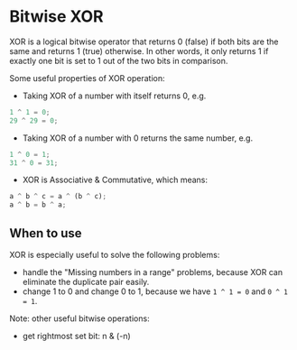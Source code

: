 # Bitwise XOR

XOR is a logical bitwise operator that returns 0 (false) if both bits are the same and returns 1 (true) otherwise. In other words, it only returns 1 if exactly one bit is set to 1 out of the two bits in comparison.

Some useful properties of XOR operation:

- Taking XOR of a number with itself returns 0, e.g.

```javascript
1 ^ 1 = 0;
29 ^ 29 = 0;
```

- Taking XOR of a number with 0 returns the same number, e.g.

```javascript
1 ^ 0 = 1;
31 ^ 0 = 31;
```

- XOR is Associative & Commutative, which means:

```javascript
a ^ b ^ c = a ^ (b ^ c);
a ^ b = b ^ a;
```

## When to use

XOR is especially useful to solve the following problems:

- handle the "Missing numbers in a range" problems, because XOR can eliminate the duplicate pair easily.
- change 1 to 0 and change 0 to 1, because we have `1 ^ 1 = 0` and `0 ^ 1 = 1`.

Note: other useful bitwise operations:

- get rightmost set bit: n & (-n)
